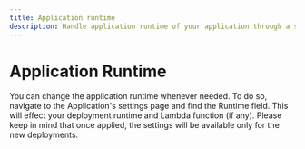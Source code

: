 ```yaml
---
title: Application runtime
description: Handle application runtime of your application through a simple UI with Stormkit.
---
```


# Application Runtime

<section>
You can change the application runtime whenever needed. To do so, navigate to the Application's settings page and find the Runtime field. This will effect your deployment runtime and Lambda function (if any). Please keep in mind that once applied, the settings will be available only for the new deployments.
</section>
